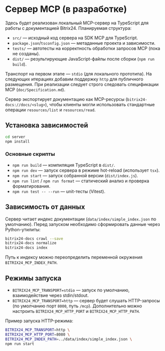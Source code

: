 # Сервер MCP (в разработке)

Здесь будет реализован локальный MCP-сервер на TypeScript для работы с документацией Bitrix24. Планируемая структура:

- `src/` — исходный код сервера на SDK MCP для TypeScript.
- `package.json`/`tsconfig.json` — метаданные проекта и зависимости.
- `tests/` — автотесты на корректность обработки запросов MCP (пока не созданы).
- `dist/` — результирующие JavaScript-файлы после сборки (`npm run build`).

Транспорт на первом этапе — `stdio` (для локального прототипа). На следующих итерациях добавим поддержку `http` для публичного размещения. При реализации следует строго следовать спецификации MCP (`doc/Specification.md`).

Сервер экспортирует документацию как MCP-ресурсы (`bitrix24-docs://docs/<slug>`), чтобы клиенты могли использовать стандартные операции `resources/list` и `resources/read`.

## Установка зависимостей

```bash
cd server
npm install
```

### Основные скрипты

- `npm run build` — компиляция TypeScript в `dist/`.
- `npm run dev` — запуск сервера в режиме hot-reload (использует `tsx`).
- `npm run start` — запуск собранной версии (`dist/index.js`).
- `npm run lint` / `npm run format` — статический анализ и проверка форматирования.
- `npm run test -- --run` — unit-тесты (Vitest).

## Зависимость от данных

Сервер читает индекс документации (`data/index/simple_index.json` по умолчанию). Перед запуском необходимо сформировать данные через Python-утилиты:

```bash
bitrix24-docs crawl --save
bitrix24-docs normalize
bitrix24-docs index
```

Путь к индексу можно переопределить переменной окружения `BITRIX24_MCP_INDEX_PATH`.

## Режимы запуска

- `BITRIX24_MCP_TRANSPORT=stdio` — запуск по умолчанию, взаимодействие через stdin/stdout.
- `BITRIX24_MCP_TRANSPORT=http` — сервер будет слушать HTTP-запросы (по умолчанию порт `8000`, путь `/mcp`). Дополнительно можно настроить `BITRIX24_MCP_HTTP_PORT` и `BITRIX24_MCP_HTTP_PATH`.

Пример запуска HTTP-режима:

```bash
BITRIX24_MCP_TRANSPORT=http \
BITRIX24_MCP_HTTP_PORT=8080 \
BITRIX24_MCP_INDEX_PATH=../data/index/simple_index.json \
npm run start
```
